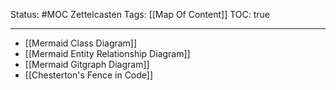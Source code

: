 Status: #MOC
Zettelcasten Tags: [[Map Of Content]]
TOC: true

---

- [[Mermaid Class Diagram]]
- [[Mermaid Entity Relationship Diagram]]
- [[Mermaid Gitgraph Diagram]]
- [[Chesterton's Fence in Code]]
